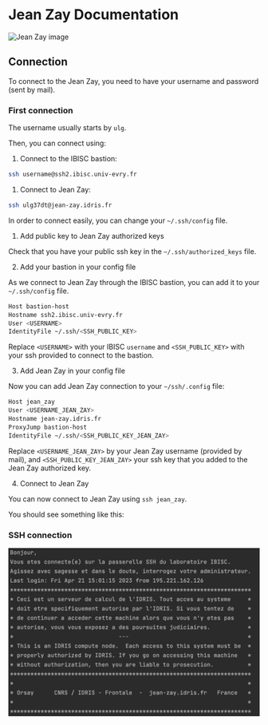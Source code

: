 # Jean Zay Documentation

![Jean Zay image](http://www.idris.fr/media/images/jean-zay-annonce-01.jpg?id=web%3Ajean-zay%3Ajean-zay-presentation)

## Connection 

To connect to the Jean Zay, you need to have your username and password (sent by mail).

### First connection

The username usually starts by `ulg`. 

Then, you can connect using: 

1. Connect to the IBISC bastion: 

```bash
ssh username@ssh2.ibisc.univ-evry.fr
```

1. Connect to Jean Zay:

```bash
ssh ulg37dt@jean-zay.idris.fr
```
In order to connect easily, you can change your `~/.ssh/config` file. 

1. Add public key to Jean Zay authorized keys 
    
Check that you have your public ssh key in the `~/.ssh/authorized_keys` file. 
            
2. Add your bastion in your config file 

As we connect to Jean Zay through the IBISC bastion, you can add it to your `~/.ssh/config` file.  

```bash
Host bastion-host
Hostname ssh2.ibisc.univ-evry.fr
User <USERNAME>
IdentityFile ~/.ssh/<SSH_PUBLIC_KEY>
```

Replace `<USERNAME>` with your IBISC `username` and `<SSH_PUBLIC_KEY>` with your ssh provided to connect to the bastion.

3. Add Jean Zay in your config file

Now you can add Jean Zay connection to your `~/ssh/.config` file: 

```bash
Host jean_zay
User <USERNAME_JEAN_ZAY>
Hostname jean-zay.idris.fr
ProxyJump bastion-host
IdentityFile ~/.ssh/<SSH_PUBLIC_KEY_JEAN_ZAY> 
```

Replace `<USERNAME_JEAN_ZAY>` by your Jean Zay username (provided by mail), and `<SSH_PUBLIC_KEY_JEAN_ZAY>` your ssh key that you added to the Jean Zay authorized key. 

4. Connect to Jean Zay

You can now connect to Jean Zay using `ssh jean_zay`.

You should see something like this:




### SSH connection

![Jean zay opening terminal](img/jean_zay.png)
